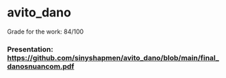 # avito_dano

Grade for the work: 84/100

### Presentation: https://github.com/sinyshapmen/avito_dano/blob/main/final_danosnuancom.pdf
